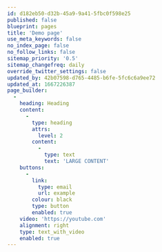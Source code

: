 ```yaml
---
id: d182eb50-d32b-45a9-9a41-5fbc0f598e25
published: false
blueprint: pages
title: 'Demo page'
use_meta_keywords: false
no_index_page: false
no_follow_links: false
sitemap_priority: '0.5'
sitemap_changefreq: daily
override_twitter_settings: false
updated_by: 42b07598-d765-4485-b6fe-5fc6c6a9ee72
updated_at: 1667226387
page_builder:
  -
    heading: Heading
    content:
      -
        type: heading
        attrs:
          level: 2
        content:
          -
            type: text
            text: 'LARGE CONTENT'
    buttons:
      -
        link:
          type: email
          url: example
        colour: black
        type: button
        enabled: true
    video: 'https://youtube.com'
    alignment: right
    type: text_with_video
    enabled: true
---
```

